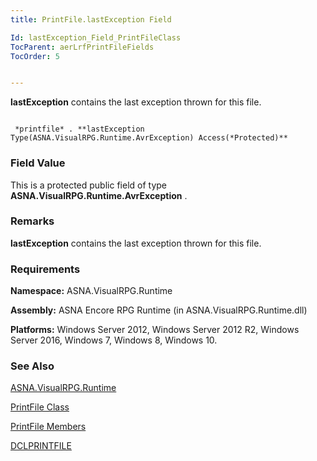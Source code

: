 ```yaml
---
title: PrintFile.lastException Field

Id: lastException_Field_PrintFileClass
TocParent: aerLrfPrintFileFields
TocOrder: 5


---
```


**lastException** contains the last exception thrown for this file. 

```

 *printfile* . **lastException Type(ASNA.VisualRPG.Runtime.AvrException) Access(*Protected)**  
```

### Field Value
This is a protected public field of type **ASNA.VisualRPG.Runtime.AvrException** .

### Remarks
**lastException** contains the last exception thrown for this file. 

### Requirements
**Namespace:** ASNA.VisualRPG.Runtime 

**Assembly:** ASNA Encore RPG Runtime (in ASNA.VisualRPG.Runtime.dll) 

**Platforms:** Windows Server 2012, Windows Server 2012 R2, Windows Server 2016, Windows 7, Windows 8, Windows 10. 

### See Also
[ASNA.VisualRPG.Runtime](ecrLrfRuntimeNamespace.html)

[PrintFile Class](ecrLrfPrintFileClass.html)

[PrintFile Members](ecrLrfPrintFileMembers.html)

[DCLPRINTFILE](DCLPRINTFILE.html) 
